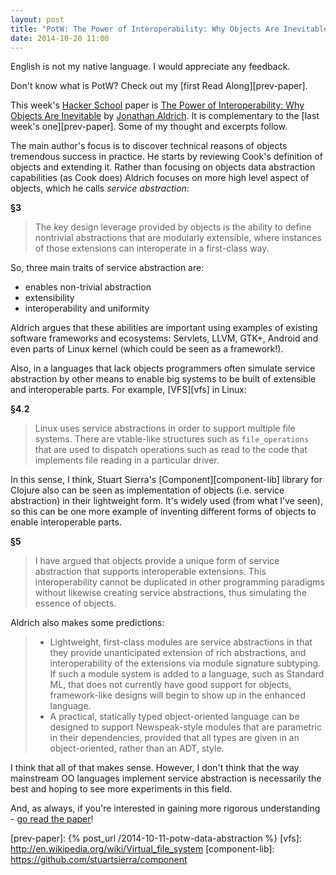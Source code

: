 ```yaml
---
layout: post
title: "PotW: The Power of Interoperability: Why Objects Are Inevitable"
date: 2014-10-20 11:00
---
```


<p class="small center">
English is not my native language. I would appreciate any feedback.
</p>

Don't know what is PotW? Check out my [first Read Along][prev-paper].

This week's [Hacker School][hs] paper is [The Power of Interoperability: Why
Objects Are Inevitable][paper] by [Jonathan Aldrich][author]. It is
complementary to the [last week's one][prev-paper]. Some of my thought and
excerpts follow.

The main author's focus is to discover technical reasons of objects tremendous
success in practice. He starts by reviewing Cook's definition of objects and
extending it. Rather than focusing on objects data abstraction capabilities (as
Cook does) Aldrich focuses on more high level aspect of objects, which he calls
*service abstraction*:

**§3**
> The key design leverage provided by objects is the ability to define
> nontrivial abstractions that are modularly extensible, where instances of
> those extensions can interoperate in a first-class way.  

So, three main traits of service abstraction are:

- enables non-trivial abstraction
- extensibility
- interoperability and uniformity

Aldrich argues that these abilities are important using examples of existing
software frameworks and ecosystems: Servlets, LLVM, GTK+, Android and even parts
of Linux kernel (which could be seen as a framework!).  

Also, in a languages that lack objects programmers often simulate service
abstraction by other means to enable big systems to be built of extensible and
interoperable parts. For example, [VFS][vfs] in Linux:

**§4.2**
> Linux uses service abstractions in order to support multiple file systems.
> There are vtable-like structures such as `file_operations` that are used to
> dispatch operations such as read to the code that implements file reading in a
> particular driver.

In this sense, I think, Stuart Sierra's [Component][component-lib] library for
Clojure also can be seen as implementation of objects (i.e. service abstraction)
in their lightweight form. It's widely used (from what I've seen), so this can
be one more example of inventing different forms of objects to enable
interoperable parts.  

**§5**
> I have argued that objects provide a unique form of service abstraction that
> supports interoperable extensions. This interoperability cannot be duplicated
> in other programming paradigms without likewise creating service abstractions,
> thus simulating the essence of objects.

Aldrich also makes some predictions:

> - Lightweight, first-class modules are service abstractions in that they
>   provide unanticipated extension of rich abstractions, and interoperability
>   of the extensions via module signature subtyping. If such a module system is
>   added to a language, such as Standard ML, that does not currently have good
>   support for objects, framework-like designs will begin to show up in the
>   enhanced language.
> - A practical, statically typed object-oriented language can be designed to
>   support Newspeak-style modules that are parametric in their dependencies,
>   provided that all types are given in an object-oriented, rather than an ADT,
>   style.

I think that all of that makes sense. However, I don't think that the way
mainstream OO languages implement service abstraction is necessarily the best
and hoping to see more experiments in this field.

And, as always, if you're interested in gaining more rigorous understanding -
[go read the paper][paper]!



[paper]: https://www.cs.cmu.edu/~aldrich/papers/objects-essay.pdf
[author]: https://www.cs.cmu.edu/~aldrich/
[hs]: https://www.hackerschool.com/blog/48-paper-of-the-week-the-power-of-interoperability-why-objects-are-inevitable
[prev-paper]: {% post_url /2014-10-11-potw-data-abstraction %}
[vfs]: http://en.wikipedia.org/wiki/Virtual_file_system
[component-lib]: https://github.com/stuartsierra/component
